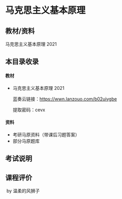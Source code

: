 # 马克思主义基本原理

## 教材/资料

马克思主义基本原理 2021



## 本目录收录

#### 教材

- 马克思主义基本原理 2021

  蓝奏云链接：https://wwn.lanzouo.com/b02uivgbe

  提取密码：cevx

#### 资料

- 考研马原资料（带课后习题答案）
- 部分马原题库



## 考试说明





## 课程评价





​																																													by 温柔的风狮子

